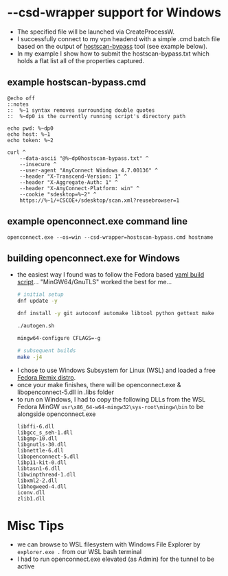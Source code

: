 # --csd-wrapper support for Windows

- The specified file will be launched via CreateProcessW.
- I successfully connect to my vpn headend with a simple .cmd batch file based on the output of [hostscan-bypass](https://gilks.github.io/post/cisco-hostscan-bypass/) tool (see example below).
- In my example I show how to submit the hostscan-bypass.txt which holds a flat list all of the properties captured.

## example hostscan-bypass.cmd

```batch
@echo off
::notes
::  %~1 syntax removes surrounding double quotes
::  %~dp0 is the currently running script's directory path

echo pwd: %~dp0
echo host: %~1
echo token: %~2

curl ^
    --data-ascii "@%~dp0hostscan-bypass.txt" ^
    --insecure ^
    --user-agent "AnyConnect Windows 4.7.00136" ^
    --header "X-Transcend-Version: 1" ^
    --header "X-Aggregate-Auth: 1" ^
    --header "X-AnyConnect-Platform: win" ^
    --cookie "sdesktop=%~2" ^
    https://%~1/+CSCOE+/sdesktop/scan.xml?reusebrowser=1

```

## example openconnect.exe command line
```shell
openconnect.exe --os=win --csd-wrapper=hostscan-bypass.cmd hostname
```

## building openconnect.exe for Windows
- the easiest way I found was to follow the Fedora based [yaml build script](https://gitlab.com/brentanderson/openconnect/blob/master/.gitlab-ci.yml)... "MinGW64/GnuTLS" worked the best for me... 
  ```bash
  # initial setup
  dnf update -y

  dnf install -y git autoconf automake libtool python gettext make     mingw64-gnutls mingw64-openssl mingw64-libxml2 mingw64-zlib mingw64-gcc wine.i686 make iproute iputils nuttcp

  ./autogen.sh

  mingw64-configure CFLAGS=-g
  ```
  ```bash
  # subsequent builds
  make -j4
  ```
- I chose to use Windows Subsystem for Linux (WSL) and loaded a free [Fedora Remix distro](https://github.com/WhitewaterFoundry/Fedora-Remix-for-WSL/releases).
- once your make finishes, there will be openconnect.exe & libopenconnect-5.dll in .libs folder
- to run on Windows, I had to copy the following DLLs from the WSL Fedora MinGW `usr\x86_64-w64-mingw32\sys-root\mingw\bin` to be alongside openconnect.exe
  ```
  libffi-6.dll
  libgcc_s_seh-1.dll
  libgmp-10.dll
  libgnutls-30.dll
  libnettle-6.dll
  libopenconnect-5.dll
  libp11-kit-0.dll
  libtasn1-6.dll
  libwinpthread-1.dll
  libxml2-2.dll
  libhogweed-4.dll
  iconv.dll
  zlib1.dll
  ```

# Misc Tips
- we can browse to WSL filesystem with Windows File Explorer by `explorer.exe .` from our WSL bash terminal
- I had to run openconnect.exe elevated (as Admin) for the tunnel to be active
